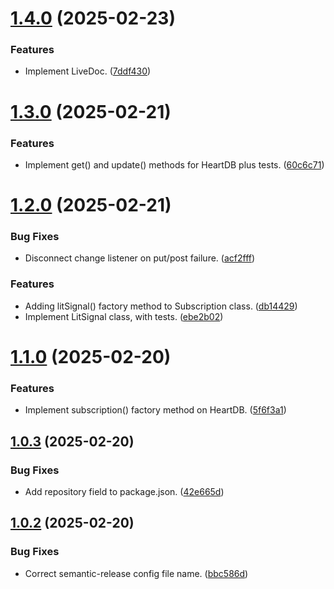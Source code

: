 # [1.4.0](https://github.com/jimbojw/heartdb/compare/v1.3.0...v1.4.0) (2025-02-23)


### Features

* Implement LiveDoc. ([7ddf430](https://github.com/jimbojw/heartdb/commit/7ddf430ec9a18ceb890dbb9a5868275e2f1072ee))

# [1.3.0](https://github.com/jimbojw/heartdb/compare/v1.2.0...v1.3.0) (2025-02-21)


### Features

* Implement get() and update() methods for HeartDB plus tests. ([60c6c71](https://github.com/jimbojw/heartdb/commit/60c6c719abe2e478d1681a769cd0a0e0a017ae20))

# [1.2.0](https://github.com/jimbojw/heartdb/compare/v1.1.0...v1.2.0) (2025-02-21)


### Bug Fixes

* Disconnect change listener on put/post failure. ([acf2fff](https://github.com/jimbojw/heartdb/commit/acf2fff1e556dc7496a5d9af5877db5e1a8a34e9))


### Features

* Adding litSignal() factory method to Subscription class. ([db14429](https://github.com/jimbojw/heartdb/commit/db144290564d01aa8f04301bc64065312e584a0b))
* Implement LitSignal class, with tests. ([ebe2b02](https://github.com/jimbojw/heartdb/commit/ebe2b02f16209c153b4f4f61245bfde884e19cfa))

# [1.1.0](https://github.com/jimbojw/heartdb/compare/v1.0.3...v1.1.0) (2025-02-20)


### Features

* Implement subscription() factory method on HeartDB. ([5f6f3a1](https://github.com/jimbojw/heartdb/commit/5f6f3a1c4f903b1f74616b9b2b365b07be683e4a))

## [1.0.3](https://github.com/jimbojw/heartdb/compare/v1.0.2...v1.0.3) (2025-02-20)


### Bug Fixes

* Add repository field to package.json. ([42e665d](https://github.com/jimbojw/heartdb/commit/42e665d65f9540dee9e9d67267864b37b2188eaa))

## [1.0.2](https://github.com/jimbojw/heartdb/compare/v1.0.1...v1.0.2) (2025-02-20)


### Bug Fixes

* Correct semantic-release config file name. ([bbc586d](https://github.com/jimbojw/heartdb/commit/bbc586d70fcbef3fb101c1a06028df123b8cb9d2))
